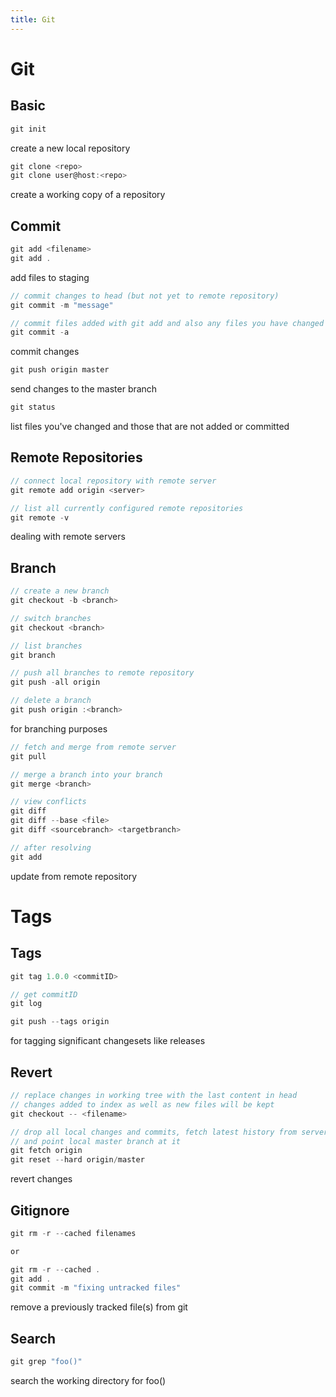 ```yaml
---
title: Git
---
```


# Git
## Basic
```js
git init
```
create a new local repository
```js
git clone <repo>
git clone user@host:<repo>
```
create a working copy of a repository

## Commit
```js
git add <filename>
git add .
```
add files to staging

```js
// commit changes to head (but not yet to remote repository)
git commit -m "message"

// commit files added with git add and also any files you have changed since then
git commit -a
```
commit changes

```js
git push origin master
```
send changes to the master branch

```js
git status
```
list files you've changed and those that are not added or committed

## Remote Repositories
```js
// connect local repository with remote server
git remote add origin <server>

// list all currently configured remote repositories
git remote -v
```
dealing with remote servers

## Branch
```js
// create a new branch
git checkout -b <branch>

// switch branches
git checkout <branch>

// list branches
git branch

// push all branches to remote repository
git push -all origin

// delete a branch
git push origin :<branch>
```
for branching purposes

```js
// fetch and merge from remote server
git pull

// merge a branch into your branch
git merge <branch>

// view conflicts
git diff
git diff --base <file>
git diff <sourcebranch> <targetbranch>

// after resolving
git add
```
update from remote repository

# Tags

## Tags
```js
git tag 1.0.0 <commitID>

// get commitID
git log

git push --tags origin
```
for tagging significant changesets like releases

## Revert
```js
// replace changes in working tree with the last content in head
// changes added to index as well as new files will be kept
git checkout -- <filename>

// drop all local changes and commits, fetch latest history from server
// and point local master branch at it
git fetch origin
git reset --hard origin/master
```
revert changes

## Gitignore
```js
git rm -r --cached filenames

or

git rm -r --cached .
git add .
git commit -m "fixing untracked files"
```
remove a previously tracked file(s) from git

## Search
```js
git grep "foo()"
```
search the working directory for foo()